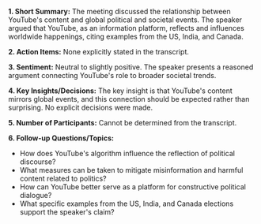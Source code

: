 **1. Short Summary:** The meeting discussed the relationship between YouTube's content and global political and societal events. The speaker argued that YouTube, as an information platform, reflects and influences worldwide happenings, citing examples from the US, India, and Canada.

**2. Action Items:** None explicitly stated in the transcript.

**3. Sentiment:**  Neutral to slightly positive. The speaker presents a reasoned argument connecting YouTube's role to broader societal trends.

**4. Key Insights/Decisions:**  The key insight is that YouTube's content mirrors global events, and this connection should be expected rather than surprising. No explicit decisions were made.

**5. Number of Participants:** Cannot be determined from the transcript.

**6. Follow-up Questions/Topics:**
* How does YouTube's algorithm influence the reflection of political discourse?
* What measures can be taken to mitigate misinformation and harmful content related to politics?
* How can YouTube better serve as a platform for constructive political dialogue?
* What specific examples from the US, India, and Canada elections support the speaker's claim?


